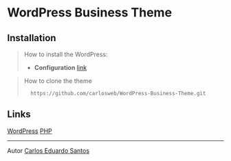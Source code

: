 ﻿# WordPress Business Theme

##  Installation

> How to install the WordPress:
> - **Configuration** [link](https://wordpress.org/support/article/how-to-install-wordpress/)

> How to clone the theme
> ```
> 	https://github.com/carlosweb/WordPress-Business-Theme.git
> ```

## Links
[WordPress](https://wordpress.org/)
[PHP](https://www.php.net/)

---
Autor  [Carlos Eduardo Santos](http://lucasanderson.com.br/)


